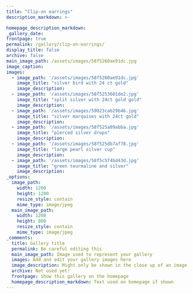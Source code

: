 ```yaml
---
title: "Clip-on earrings"
description_markdown: >-

homepage_description_markdown: 
_gallery_date:
frontpage: true
permalink: /gallery/clip-on-earrings/
display_title: false
archive: false
main_image_path: /assets/images/58f5260ae91dc.jpg
image_caption: 
images:
  - image_path: '/assets/images/58f5260ae91dc.jpg'
    image_title: "silver bird with 24 ct gold"
    image_description:
  - image_path: '/assets/images/58f5253601de2.jpg'
    image_title: "split silver with 24ct gold gold"
    image_description:
  - image_path: '/assets/images/59023cab29b46.jpg'
    image_title: "silver marquises with 24ct gold"
    image_description:
  - image_path: '/assets/images/58f525a89abba.jpg'
    image_title: "pierced silver drops"
    image_description:
  - image_path: '/assets/images/58f525db7af78.jpg'
    image_title: "large pearl silver cup"
    image_description:
  - image_path: '/assets/images/58f5c5f4bd43d.jpg'
    image_title: "green tourmaline and silver"
    image_description:
_options:
  image_path:
    width: 1200
    height: 1200
    resize_style: contain
    mime_type: image/jpeg
  main_image_path:
    width: 1200
    height: 800
    resize_style: contain
    mime_type: image/jpeg
_comments:
  title: Gallery title
  permalink: Be careful editing this
  main_image_path: Image used to represent your gallery
  images: Add and edit your gallery images here
  image_description: Might only be shown in the close up of an image
  archive: Not used yet!
  frontpage: Show this gallery on the homepage
  homepage_description_markdown: Text used on homepage if shown
---
```

